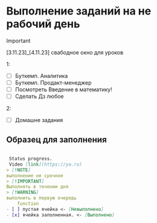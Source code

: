 # Выполнение заданий на не рабочий день

> [!IMPORTANT]
[3.11.23]_[4.11.23] свабодное окно для уроков

 1:

- [ ] Буткемп. Аналитика
- [ ] Буткемп. Продакт-менеджер
- [ ] Посмотреть Введение в математику!
- [ ] Сделать Дз любое

2:

- [ ] Домашне задания 

## Образец для заполнения

```md

 Status progress. 
 Vidеo [link](https://ya.ru)
> [!NOTE]
выполнение не срочное 
> [!IMPORTANT]
Выполнять в течении дня
> [!WARNING]
выполнить в первую очередь
    function
- [ ] пустая ячейка <- [Невыполнено]
- [x] ячейка заполненная. <- [Выполнено]

```
